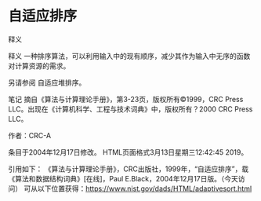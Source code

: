 # 自适应排序


释义



释义
一种排序算法，可以利用输入中的现有顺序，减少其作为输入中无序的函数对计算资源的需求。



另请参阅
自适应堆排序。



笔记
摘自《算法与计算理论手册》，第3-23页，版权所有©1999，CRC Press LLC。出现在《计算机科学、工程与技术词典》中，版权所有？2000 CRC Press LLC。


作者：CRC-A







条目于2004年12月17日修改。
HTML页面格式3月13日星期三12:42:45 2019。



引用如下：
《算法与计算理论手册》，CRC出版社，1999年，“自适应排序”，载
《算法和数据结构词典》[在线]，Paul E.Black，2004年12月17日版。（今天访问）
可从以下位置获得：https://www.nist.gov/dads/HTML/adaptivesort.html